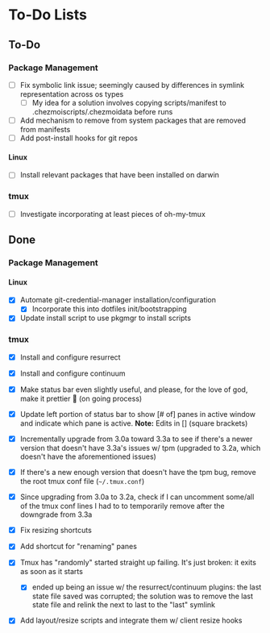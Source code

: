 # To-Do Lists

## To-Do

### Package Management

- [ ] Fix symbolic link issue; seemingly caused by differences in symlink representation across os types
    - [ ] My idea for a solution involves copying scripts/manifest to .chezmoiscripts/.chezmoidata before runs
- [ ] Add mechanism to remove from system packages that are removed from manifests
- [ ] Add post-install hooks for git repos

#### Linux

- [ ] Install relevant packages that have been installed on darwin

### tmux

- [ ] Investigate incorporating at least pieces of oh-my-tmux

## Done

### Package Management

#### Linux

- [x] Automate git-credential-manager installation/configuration
    - [x] Incorporate this into dotfiles init/bootstrapping
- [x] Update install script to use pkgmgr to install scripts

### tmux

- [x] Install and configure resurrect
- [x] Install and configure continuum
- [x] Make status bar even slightly useful, and please, for the love of god, make it prettier 🤬 (on going process)
- [x] Update left portion of status bar to show [# of] panes in active window and indicate which pane is active. **Note:** Edits in [] (square brackets)
- [x] Incrementally upgrade from 3.0a toward 3.3a to see if there's a newer version that doesn't have 3.3a's issues w/ tpm (upgraded to 3.2a, which doesn't have the aforementioned issues)
- [x] If there's a new enough version that doesn't have the tpm bug, remove the root tmux conf file (`~/.tmux.conf`)
- [x] Since upgrading from 3.0a to 3.2a, check if I can uncomment some/all of the tmux conf lines I had to to temporarily remove after the downgrade from 3.3a
- [x] Fix resizing shortcuts
- [x] Add shortcut for "renaming" panes
- [x] Tmux has "randomly" started straight up failing. It's just broken: it exits as soon as it starts
    - [x] ended up being an issue w/ the resurrect/continuum plugins: the last state file saved was corrupted; the solution was to remove the last state file and relink the next to last to the "last" symlink
- [x] Add layout/resize scripts and integrate them w/ client resize hooks


